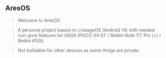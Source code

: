 AresOS
---------------

> Welcome to AresOS.

> A personal project based on LineageOS (Android 14) with needed non-gore features for XAGA (POCO X4 GT / Redmi Note 11T Pro (+) / Redmi K50i).

> Not buildable for other devices as some things are private.
